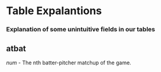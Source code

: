 # Table Expalantions
### Explanation of some unintuitive fields in our tables

## atbat
*num* - The nth batter-pitcher matchup of the game. 